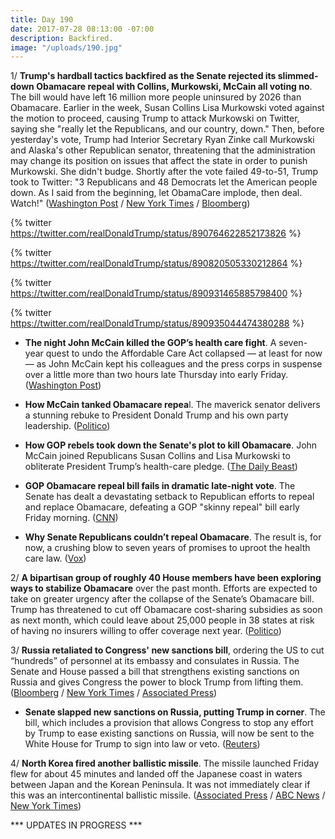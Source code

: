 ```yaml
---
title: Day 190
date: 2017-07-28 08:13:00 -07:00
description: Backfired.
image: "/uploads/190.jpg"
---
```


1/ **Trump's hardball tactics backfired as the Senate rejected its slimmed-down Obamacare repeal with Collins, Murkowski, McCain all voting no**. The bill would have left 16 million more people uninsured by 2026 than Obamacare. Earlier in the week, Susan Collins Lisa Murkowski voted against the motion to proceed, causing Trump to attack Murkowski on Twitter, saying she "really let the Republicans, and our country, down." Then, before yesterday's vote, Trump had Interior Secretary Ryan Zinke call Murkowski and Alaska's other Republican senator, threatening that the administration may change its position on issues that affect the state in order to punish Murkowski. She didn't budge. Shortly after the vote failed 49-to-51, Trump took to Twitter: "3 Republicans and 48 Democrats let the American people down. As I said from the beginning, let ObamaCare implode, then deal. Watch!" ([Washington Post](https://www.washingtonpost.com/news/powerpost/paloma/daily-202/2017/07/28/daily-202-trump-s-hardball-tactics-backfire-as-skinny-repeal-goes-down/597a7cf630fb045fdaef0fd5/) / [New York Times](https://www.nytimes.com/2017/07/27/us/politics/obamacare-partial-repeal-senate-republicans-revolt.html?_r=0) / [Bloomberg](https://www.bloomberg.com/news/articles/2017-07-28/senate-blocks-gop-health-bill-jeopardizing-obamacare-repeal))

{% twitter https://twitter.com/realDonaldTrump/status/890764622852173826 %}

{% twitter https://twitter.com/realDonaldTrump/status/890820505330212864 %}

{% twitter https://twitter.com/realDonaldTrump/status/890931465885798400 %}

{% twitter https://twitter.com/realDonaldTrump/status/890935044474380288 %}

* **The night John McCain killed the GOP’s health care fight**. A seven-year quest to undo the Affordable Care Act collapsed — at least for now — as John McCain kept his colleagues and the press corps in suspense over a little more than two hours late Thursday into early Friday. ([Washington Post](https://www.washingtonpost.com/powerpost/the-night-john-mccain-killed-the-gops-health-care-fight/2017/07/28/f5acce58-7361-11e7-8f39-eeb7d3a2d304_story.html))

* **How McCain tanked Obamacare repea**l. The maverick senator delivers a stunning rebuke to President Donald Trump and his own party leadership. ([Politico](http://www.politico.com/story/2017/07/28/how-mccain-upended-obamacare-repeal-241070))

* **How GOP rebels took down the Senate's plot to kill Obamacare**. John McCain joined Republicans Susan Collins and Lisa Murkowski to obliterate President Trump’s health-care pledge. ([The Daily Beast](http://www.thedailybeast.com/john-mccain-strikes-down-gop-plot-to-kill-obamacare))

* **GOP Obamacare repeal bill fails in dramatic late-night vote**. The Senate has dealt a devastating setback to Republican efforts to repeal and replace Obamacare, defeating a GOP "skinny repeal" bill early Friday morning. ([CNN](http://www.cnn.com/2017/07/27/politics/health-care-debate-thursday/index.html))

* **Why Senate Republicans couldn’t repeal Obamacare**. The result is, for now, a crushing blow to seven years of promises to uproot the health care law. ([Vox](https://www.vox.com/policy-and-politics/2017/7/28/16054700/senate-obamacare-repeal-john-mccain-susan-collins-lisa-murkowski))

2/ **A bipartisan group of roughly 40 House members have been exploring ways to stabilize Obamacare** over the past month. Efforts are expected to take on greater urgency after the collapse of the Senate’s Obamacare bill. Trump has threatened to cut off Obamacare cost-sharing subsidies as soon as next month, which could leave about 25,000 people in 38 states at risk of having no insurers willing to offer coverage next year. ([Politico](http://www.politico.com/story/2017/07/28/house-group-obamacare-repeal-meeting-241083))

3/ **Russia retaliated to Congress' new sanctions bill**, ordering the US to cut “hundreds” of personnel at its embassy and consulates in Russia. The Senate and House passed a bill that strengthens existing sanctions on Russia and gives Congress the power to block Trump from lifting them. ([Bloomberg](https://www.bloomberg.com/news/articles/2017-07-28/russia-retaliates-for-u-s-sanctions-with-ouster-of-diplomats) / [New York Times](https://www.nytimes.com/2017/07/28/world/europe/us-russia-sanctions.html) / [Associated Press](https://apnews.com/8801b4ad4f784490a1ea1ce6edfe7032/Russia-sanctions-bill-heads-to-Trump,-Moscow-retaliates))

* **Senate slapped new sanctions on Russia, putting Trump in corner**. The bill, which includes a provision that allows Congress to stop any effort by Trump to ease existing sanctions on Russia, will now be sent to the White House for Trump to sign into law or veto. ([Reuters](https://www.reuters.com/article/us-usa-trump-russia-sanctions-idUSKBN1AC1U8))

4/ **North Korea fired another ballistic missile**. The missile launched Friday flew for about 45 minutes and landed off the Japanese coast in waters between Japan and the Korean Peninsula. It was not immediately clear if this was an intercontinental ballistic missile. ([Associated Press](https://apnews.com/284c40f3c92746d9845ef0528570b81b) / [ABC News](http://abcnews.go.com/US/us-detects-north-korean-missile-launch/story?id=48908129) / [New York Times](https://www.nytimes.com/2017/07/28/world/asia/north-korea-ballistic-missile.html))

\*\*\* UPDATES IN PROGRESS \*\*\*